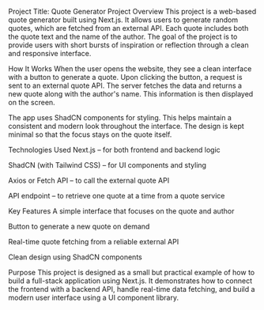 Project Title: Quote Generator
Project Overview
This project is a web-based quote generator built using Next.js. It allows users to generate random quotes, which are fetched from an external API. Each quote includes both the quote text and the name of the author. The goal of the project is to provide users with short bursts of inspiration or reflection through a clean and responsive interface.

How It Works
When the user opens the website, they see a clean interface with a button to generate a quote. Upon clicking the button, a request is sent to an external quote API. The server fetches the data and returns a new quote along with the author's name. This information is then displayed on the screen.

The app uses ShadCN components for styling. This helps maintain a consistent and modern look throughout the interface. The design is kept minimal so that the focus stays on the quote itself.

Technologies Used
Next.js – for both frontend and backend logic

ShadCN (with Tailwind CSS) – for UI components and styling

Axios or Fetch API – to call the external quote API

API endpoint – to retrieve one quote at a time from a quote service

Key Features
A simple interface that focuses on the quote and author

Button to generate a new quote on demand

Real-time quote fetching from a reliable external API

Clean design using ShadCN components

Purpose
This project is designed as a small but practical example of how to build a full-stack application using Next.js. It demonstrates how to connect the frontend with a backend API, handle real-time data fetching, and build a modern user interface using a UI component library.



